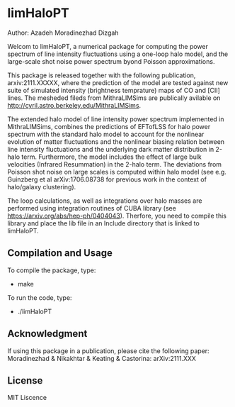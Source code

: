 # limHaloPT

Author: Azadeh Moradinezhad Dizgah


Welcom to limHaloPT, a numerical package for computing the power spectrum of line intensity fluctuations using a one-loop halo model, and the large-scale shot noise power spectrum byond Poisson approximations. 

This package is released together with the following publication, arxiv:2111.XXXXX, where the prediction of the model are tested against new suite of simulated intensity (brightness temprature) maps of CO and [CII] lines. The mesheded fileds from MithraLIMSims are publically avilable on http://cyril.astro.berkeley.edu/MithraLIMSims. 

The extended halo model of line intensity power spectrum implemented in MithraLIMSims, combines the predictions of EFTofLSS for halo power spectrum with the standard halo model to account for the nonlinear evolution of matter fluctuations and the nonlinear biasing relation between line intensity fluctuations and the underlying dark matter distribution in 2-halo term. Furthermore, the model includes the effect of large bulk velocities (Infrared Resummation) in the 2-halo term.
The deviations from Poisson shot noise on large scales is computed within halo model (see e.g. Guinzberg et al arXiv:1706.08738 for previous work in the context of halo/galaxy clustering).

The loop calculations, as well as integrations over halo masses are performed using integration routines of CUBA library (see https://arxiv.org/abs/hep-ph/0404043). Therfore, you need to compile this library and place the lib file in an Include directory that is linked to limHaloPT.


## Compilation and Usage

To compile the package, type:
- make

To run the code, type:
- ./limHaloPT  



## Acknowledgment

If using this package in a publication, please cite the following paper: 
Moradinezhad & Nikakhtar & Keating & Castorina: arXiv:2111.XXX


## License

MIT Liscence

